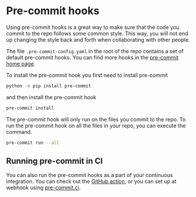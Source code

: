# Pre-commit hooks

Using pre-commit hooks is a great way to make sure that the code you commit to the repo follows some common style. This way, you will not end up changing the style back and forth when collaborating with other people.

The file `.pre-commit-config.yaml` in the root of the repo contains a set of default pre-commit hooks. You can find more hooks in the [pre-commit home page](https://pre-commit.com/hooks.html).

To install the pre-commit hook you first need to install pre-commit
```bash
python -m pip install pre-commit
```
and then install the pre-commit hook
```bash
pre-commit install
```
The pre-commit hook will only run on the files you commit to the repo. To run the pre-commit hook on all the files in your repo, you can execute the command.
```bash
pre-commit run --all
```

## Running pre-commit in CI
You can also run the pre-commit hooks as a part of your continuous integration. You can check out the [GitHub action](https://github.com/pre-commit/action), or you can set up at webhook using [pre-commit.ci](https://pre-commit.ci).
